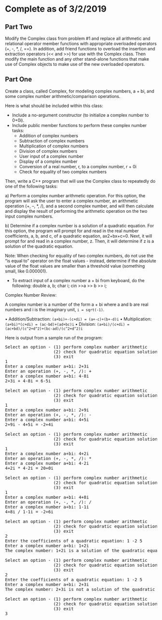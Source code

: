 Complete as of 3/2/2019
===
Part Two
---
Modify the Complex class from problem #1 and replace all arithmetic and relational operator member functions with appropriate overloaded operators (+, -, *, /, ==). In addition, add friend functions to overload the insertion and extraction operators (<< and >>) for use with the Complex class. Then modify the main function and any other stand-alone functions that make use of Complex objects to make use of the new overloaded operators.


Part One
---
Create a class, called Complex, for modeling complex numbers, a + bi, and some complex number arithmetic/comparison operations. 

Here is what should be included within this class:

- Include a no-argument constructor (to initialize a complex number to 0+0i). 
- Include public member functions to perform these complex number tasks:
	- Addition of complex numbers
	- Subtraction of complex numbers
	- Multiplication of complex numbers
	- Division of complex numbers
	- User input of a complex number
	- Display of a complex number
	- Conversion of a real number, r, to a complex number, r + 0i
	- Check for equality of two complex numbers

Then, write a C++ program that will use the Complex class to repeatedly do one of the following tasks:

a)	Perform a complex number arithmetic operation. For this option, the program will ask the user to enter a complex number, an arithmetic operation (+,  –, *, /), and a second complex number, and will then calculate and display the result of performing the arithmetic operation on the two input complex numbers.

b)	Determine if a complex number is a solution of a quadratic equation. For this option, the program will prompt for and read in the real number coefficients, a, b, and c, of a quadratic equation, ax2+bx+c=0. Next, it will prompt for and read in a complex number, z. Then, it will determine if z is a solution of the quadratic equation. 

Note: When checking for equality of two complex numbers, do not use the “is equal to” operator on the float values - instead, determine if the absolute value of the float values are smaller than a threshold value (something small, like 0.000001).

- To extract input of a complex number a + bi from keyboard, do the following:
   double    a, b; 
   char i;
   cin >>a >> b >> i;     

Complex Number Review:

A complex number is a number of the form  a + bi  where a and b are real numbers and  i  is the imaginary unit,  `i = sqrt(-1)`.

•	Addition/Subtraction: `(a+bi)+-(c+di) = (a+-c)+(b+-d)i`
•	Multiplication: `(a+bi)*(c+di) = (ac-bd)+(ad+bc)i`
•	Division: `(a+bi)/(c+di) = (ac+bd)/(c^2+d^2)+(bc-ad)/(c^2+d^2)i`

Here is output from a sample run of the program:

<pre>Select an option - (1) perform complex number arithmetic
                   (2) check for quadratic equation solution
                   (3) exit
1
Enter a complex number a+bi: 2+3i
Enter an operation (+, -, *, /): +
Enter a complex number a+bi: 4-8i
2+3i + 4-8i = 6-5i

Select an option - (1) perform complex number arithmetic
                   (2) check for quadratic equation solution
                   (3) exit
1
Enter a complex number a+bi: 2+9i
Enter an operation (+, -, *, /): -
Enter a complex number a+bi: 4+5i
2+9i - 4+5i = -2+4i

Select an option - (1) perform complex number arithmetic
                   (2) check for quadratic equation solution
                   (3) exit
1
Enter a complex number a+bi: 4+2i
Enter an operation (+, -, *, /): *
Enter a complex number a+bi: 4-2i
4+2i * 4-2i = 20+0i

Select an option - (1) perform complex number arithmetic
                   (2) check for quadratic equation solution
                   (3) exit
1
Enter a complex number a+bi: 4+8i
Enter an operation (+, -, *, /): /
Enter a complex number a+bi: 1-1i
4+8i / 1-1i = -2+6i

Select an option - (1) perform complex number arithmetic
                   (2) check for quadratic equation solution
                   (3) exit
2
Enter the coefficients of a quadratic equation: 1 -2 5
Enter a complex number a+bi: 1+2i
The complex number: 1+2i is a solution of the quadratic equation

Select an option - (1) perform complex number arithmetic
                   (2) check for quadratic equation solution
                   (3) exit
2
Enter the coefficients of a quadratic equation: 1 -2 5
Enter a complex number a+bi: 2+3i
The complex number: 2+3i is not a solution of the quadratic equation

Select an option - (1) perform complex number arithmetic
                   (2) check for quadratic equation solution
                   (3) exit
3</pre>
